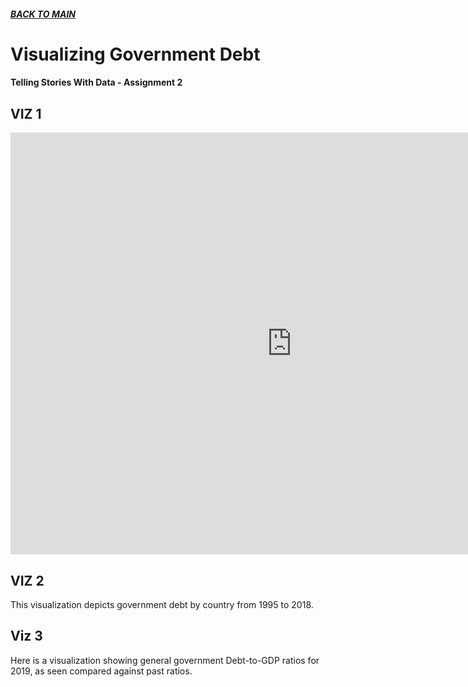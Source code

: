 ##### [**BACK TO MAIN**](https://gmccloskey13.github.io/mccloskey-portfolio/)

# Visualizing Government Debt
#### Telling Stories With Data - Assignment 2

##  VIZ 1

<iframe src="https://data.oecd.org/chart/6gMb" width="900" height="675" style="border: 0" mozallowfullscreen="true" webkitallowfullscreen="true" allowfullscreen="true"><a href="https://data.oecd.org/chart/6gMb" target="_blank">OECD Chart: General government debt, Total, % of GDP, Annual, 2017</a></iframe>


## VIZ 2

This visualization depicts government debt by country from 1995 to 2018. 

<div class="flourish-embed flourish-chart" data-src="visualisation/5290262"><script src="https://public.flourish.studio/resources/embed.js"></script></div>


## Viz 3

Here is a visualization showing general government Debt-to-GDP ratios for 2019, as seen compared against past ratios.

<div class="flourish-embed flourish-chart" data-src="visualisation/5298084"><script src="https://public.flourish.studio/resources/embed.js"></script></div>

